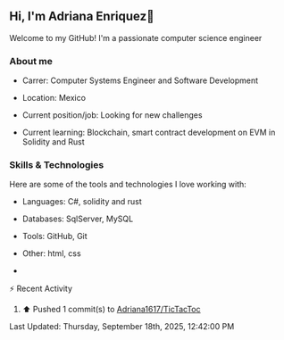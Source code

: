 ## Hi, I'm Adriana Enriquez👋

Welcome to my GitHub! I'm a passionate computer science engineer

### About me

* Carrer: Computer Systems Engineer and Software Development

* Location: Mexico

* Current position/job: Looking for new challenges

* Current learning: Blockchain, smart contract development on EVM in Solidity and Rust

### Skills & Technologies 

Here are some of the tools and technologies I love working with:

* ⁠Languages: C#, solidity and rust
  
* ⁠Databases: SqlServer, MySQL
  
* ⁠Tools: GitHub, Git
  
* ⁠Other: html, css

* 



⚡ Recent Activity

<!--RECENT_ACTIVITY:start-->
1. ⬆️ Pushed 1 commit(s) to [Adriana1617/TicTacToc](https://github.com/Adriana1617/TicTacToc)<br>
<!--RECENT_ACTIVITY:end-->

<!--RECENT_ACTIVITY:last_update-->
Last Updated: Thursday, September 18th, 2025, 12:42:00 PM
<!--RECENT_ACTIVITY:last_update_end-->
